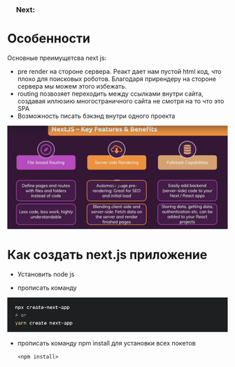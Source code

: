<h3>
  <img src="https://seeklogo.com/images/N/next-js-logo-8FCFF51DD2-seeklogo.com.png" width="16" height="16" />
  <span>Next:</span>
</h3>

# Особенности 
Основные преимущетсва next js:
- pre render на стороне сервера. Реакт дает нам пустой html код, что плохо для поисковых роботов. Благодаря прирендеру на стороне сервера мы можем этого избежать.
- routing позвозяет переходить между ссылками внутри сайта, создавая иллюзию многостраничного сайта не смотря на то что это SPA
- Возможность писать бэкэнд внутри одного проекта 

![features](./1.png)

 # Как создать next.js приложение 

 - Установить node js
 - прописать команду 
 
      <npx create-next-app>

![smth](./2.png)

- прописать команду npm install для установки всех покетов

      <npm install> 

